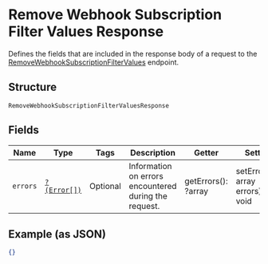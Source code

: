 
# Remove Webhook Subscription Filter Values Response

Defines the fields that are included in the response body of
a request to the [RemoveWebhookSubscriptionFilterValues](../../doc/apis/webhook-subscription-filters.md#remove-webhook-subscription-filter-values) endpoint.

## Structure

`RemoveWebhookSubscriptionFilterValuesResponse`

## Fields

| Name | Type | Tags | Description | Getter | Setter |
|  --- | --- | --- | --- | --- | --- |
| `errors` | [`?(Error[])`](../../doc/models/error.md) | Optional | Information on errors encountered during the request. | getErrors(): ?array | setErrors(?array errors): void |

## Example (as JSON)

```json
{}
```

